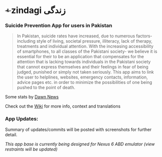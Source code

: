 # <img src="https://github.com/nhussain2/zindagi/blob/master/resources/pulse-line.png" height=20 width =20/>zindagi زندگی
### Suicide Prevention App for users in Pakistan

>In Pakistan, suicide rates have increased, due to numerous factors- including style of living, societal pressure, illiteracy,
lack of therapy, treatments and individual attention. With the increasing accessibility of smartphones, to all classes of the
Pakistani society- we believe it is essential for their to be an application that compensates for the attention that is lacking towards
individuals in the Pakistani society that cannot express themselves and their feelings in fear of being judged, punished or simply
not taken seriously. This app aims to link the user to helplines, websites, emergency contacts, information, advice pages etc. in order to minimize the possibilities of one being pushed to the point of death. 

Some stats by [Dawn News](https://www.dawn.com/news/1448391)

Check out the [Wiki](https://github.com/nhussain2/zindagi/wiki) for more info, context and translations

### App Updates:
Summary of updates/commits will be posted with screenshots for further detail.


<i>This app base is currently being designed for Nexus 6 ABD emulator (view restraints will be updated)</i>
